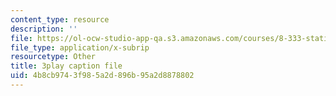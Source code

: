 ```yaml
---
content_type: resource
description: ''
file: https://ol-ocw-studio-app-qa.s3.amazonaws.com/courses/8-333-statistical-mechanics-i-statistical-mechanics-of-particles-fall-2013/4b8cb9743f985a2d896b95a2d8878802_BhVyiU_dWps.vtt
file_type: application/x-subrip
resourcetype: Other
title: 3play caption file
uid: 4b8cb974-3f98-5a2d-896b-95a2d8878802
---
```

